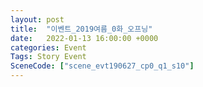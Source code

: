 ```yaml
---
layout: post
title:  "이벤트_2019여름_0화_오프닝"
date:   2022-01-13 16:00:00 +0000
categories: Event
Tags: Story Event
SceneCode: ["scene_evt190627_cp0_q1_s10"]
---
```

